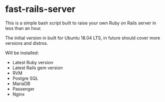 # fast-rails-server
This is a simple bash script built to raise your own Ruby on Rails server in less than an hour.

The initial version in built for Ubuntu 18.04 LTS, in future should cover more versions and distros.

Will be installed:
- Latest Ruby version
- Latest Rails gem version
- RVM
- Postgre SQL 
- MariaDB
- Passenger
- Nginx

